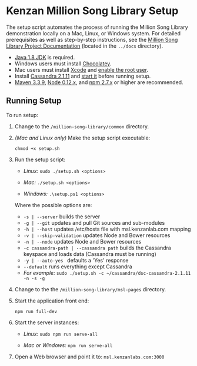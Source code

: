 # Kenzan Million Song Library Setup

The setup script automates the process of running the Million Song Library demonstration locally on a Mac, Linux, or Windows system. For detailed prerequisites as well as step-by-step instructions, see the [Million Song Library Project Documentation](https://github.com/kenzanmedia/million-song-library/tree/develop/docs) (located in the `../docs` directory).

- [Java 1.8 JDK](http://www.oracle.com/technetwork/java/javase/downloads/jdk8-downloads-2133151.html) is required.
- Windows users must install [Chocolatey](https://chocolatey.org/).
- Mac users must install [Xcode](https://developer.apple.com/xcode/download/) and [enable the root user](https://support.apple.com/en-us/HT204012).
- Install [Cassandra 2.1.11](https://downloads.datastax.com/community/) and [start it](https://github.com/kenzanmedia/million-song-library/tree/develop/tools/cassandra) before running setup.
- [Maven 3.3.9](http://www.tutorialspoint.com/maven/maven_environment_setup.htm), [Node 0.12.x](https://nodejs.org/en/download/), and [npm 2.7.x](https://nodejs.org/en/download/) or higher are recommended.

## Running Setup

To run setup:

1. Change to the `/million-song-library/common` directory.
2. *(Mac and Linux only)* Make the setup script executable:
   
   ```
   chmod +x setup.sh
   ```
   
3. Run the setup script:

   - *Linux:* `sudo ./setup.sh <options>`
   
   - *Mac:* `./setup.sh <options>`
   
   - *Windows:* `.\setup.ps1 <options>`
   
   Where the possible options are:

   - `-s | --server` builds the server
   - `-g | --git` updates and pull Git sources and sub-modules
   - `-h | --host` updates /etc/hosts file with msl.kenzanlab.com mapping
   - `-v | --skip-validation` updates Node and Bower resources
   - `-n | --node` updates Node and Bower resources
   - `-c cassandra-path | --cassandra path` builds the Cassandra keyspace and loads data (Cassandra must be running)
   - `-y | --auto-yes ` defaults a 'Yes' response
   - `--default` runs everything except Cassandra
   - *For example:* `sudo ./setup.sh -c ~/cassandra/dsc-cassandra-2.1.11 -n -s -g`

4. Change to the the `/million-song-library/msl-pages` directory.
5. Start the application front end:
   
   ```
   npm run full-dev
   ```
   
6. Start the server instances:

   - *Linux:* `sudo npm run serve-all`
   
   - *Mac or Windows:* `npm run serve-all`
   
7. Open a Web browser and point it to: `msl.kenzanlabs.com:3000`
